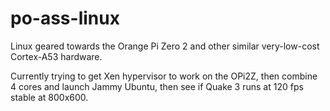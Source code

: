 # po-ass-linux
Linux geared towards the Orange Pi Zero 2 and other similar very-low-cost Cortex-A53 hardware.

Currently trying to get Xen hypervisor to work on the OPi2Z, then combine 4 cores and launch Jammy Ubuntu, then see if Quake 3 runs at 120 fps stable at 800x600.
